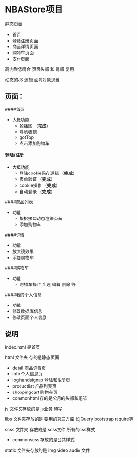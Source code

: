 # NBAStore项目

静态页面 

- 首页
- 登陆注册页面
- 商品详情页面
- 购物车页面
- 支付页面

高内聚低耦合 页面头部 和 尾部 复用

动态的JS 逻辑  面向对象思维 

[^分析]: 第一次简要分析



## 页面：

####首页

- 大概功能
  - 轮播图 （**完成**）
  - 导航吸顶
  - gotTop
  - 点击添加购物车

#### 登陆/注册

- 大概功能
  - 登陆cookie保存逻辑  （**完成**）
  - 表单验证  （**完成**）
  - cookie操作 （**完成**）
  - 自动登录 （**完成**）

####商品列表

- 功能
  - 根据接口动态渲染页面
  - 添加购物车

####详情

-   功能
  - 放大镜效果
  - 添加购物车

####购物车

- 功能 
  - 购物车操作 全选 编辑 删除 等

####我的个人信息

-    功能
  - 修改数据库信息
  - 修改页面个人信息

[^分析]: 第二次简要分析 增加JS功能分析





## 说明

index.html  是首页

html 文件夹 存的是静态页面

-   detail 商品详情页
-    info 个人信息页
-    loginandsignup 登陆和注册页
-    productlist 产品列表页
-    shoppingcart 购物车页
-    commonhtml  存的是公用的头部和尾部

js 文件夹存放的是 js业务 待写

libs 文件夹存放的是 要用的第三方库 如jQuery bootstrap require等

scss 文件夹 存放的是 scss文件 所有的css样式

- commonscss 存放的是公共样式

static 文件夹存放的是 img video audio 文件